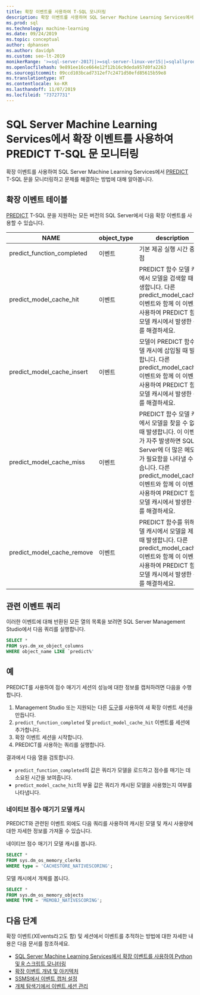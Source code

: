 ```yaml
---
title: 확장 이벤트를 사용하여 T-SQL 모니터링
description: 확장 이벤트를 사용하여 SQL Server Machine Learning Services에서 PREDICT T-SQL 문을 모니터링하고 문제를 해결하는 방법에 대해 알아봅니다.
ms.prod: sql
ms.technology: machine-learning
ms.date: 09/24/2019
ms.topic: conceptual
author: dphansen
ms.author: davidph
ms.custom: seo-lt-2019
monikerRange: '>=sql-server-2017||>=sql-server-linux-ver15||=sqlallproducts-allversions'
ms.openlocfilehash: 9e891ee16ce664e12f12b16c9deda957d0fa2263
ms.sourcegitcommit: 09ccd103bcad7312ef7c2471d50efd85615b59e8
ms.translationtype: HT
ms.contentlocale: ko-KR
ms.lasthandoff: 11/07/2019
ms.locfileid: "73727731"
---
```

# <a name="monitor-predict-t-sql-statements-with-extended-events-in-sql-server-machine-learning-services"></a>SQL Server Machine Learning Services에서 확장 이벤트를 사용하여 PREDICT T-SQL 문 모니터링

확장 이벤트를 사용하여 SQL Server Machine Learning Services에서 [PREDICT](../../t-sql/queries/predict-transact-sql.md) T-SQL 문을 모니터링하고 문제를 해결하는 방법에 대해 알아봅니다.

## <a name="table-of-extended-events"></a>확장 이벤트 테이블

[PREDICT](https://docs.microsoft.com/sql/t-sql/queries/predict-transact-sql) T-SQL 문을 지원하는 모든 버전의 SQL Server에서 다음 확장 이벤트를 사용할 수 있습니다. 

|NAME |object_type|description| 
|----|----|----|
|predict_function_completed |이벤트  |기본 제공 실행 시간 중단점|
|predict_model_cache_hit |이벤트|PREDICT 함수 모델 캐시에서 모델을 검색할 때 발생합니다. 다른 predict_model_cache_* 이벤트와 함께 이 이벤트를 사용하여 PREDICT 함수 모델 캐시에서 발생한 문제를 해결하세요.|
|predict_model_cache_insert |이벤트  |   모델이 PREDICT 함수 모델 캐시에 삽입될 때 발생합니다. 다른 predict_model_cache_* 이벤트와 함께 이 이벤트를 사용하여 PREDICT 함수 모델 캐시에서 발생한 문제를 해결하세요.    |
|predict_model_cache_miss   |이벤트|PREDICT 함수 모델 캐시에서 모델을 찾을 수 없을 때 발생합니다. 이 이벤트가 자주 발생하면 SQL Server에 더 많은 메모리가 필요함을 나타낼 수 있습니다. 다른 predict_model_cache_* 이벤트와 함께 이 이벤트를 사용하여 PREDICT 함수 모델 캐시에서 발생한 문제를 해결하세요.|
|predict_model_cache_remove |이벤트| PREDICT 함수를 위해 모델 캐시에서 모델을 제거할 때 발생합니다. 다른 predict_model_cache_* 이벤트와 함께 이 이벤트를 사용하여 PREDICT 함수 모델 캐시에서 발생한 문제를 해결하세요.|

## <a name="query-for-related-events"></a>관련 이벤트 쿼리

이러한 이벤트에 대해 반환된 모든 열의 목록을 보려면 SQL Server Management Studio에서 다음 쿼리를 실행합니다.

```sql
SELECT * 
FROM sys.dm_xe_object_columns 
WHERE object_name LIKE `predict%'
```

## <a name="examples"></a>예

PREDICT를 사용하여 점수 매기기 세션의 성능에 대한 정보를 캡처하려면 다음을 수행합니다.

1. Management Studio 또는 지원되는 다른 [도구](https://docs.microsoft.com/sql/relational-databases/extended-events/extended-events-tools)를 사용하여 새 확장 이벤트 세션을 만듭니다.
2. `predict_function_completed` 및 `predict_model_cache_hit` 이벤트를 세션에 추가합니다.
3. 확장 이벤트 세션을 시작합니다.
4. PREDICT를 사용하는 쿼리를 실행합니다.

결과에서 다음 열을 검토합니다.

+ `predict_function_completed`의 값은 쿼리가 모델을 로드하고 점수를 매기는 데 소요된 시간을 보여줍니다.
+ `predict_model_cache_hit`의 부울 값은 쿼리가 캐시된 모델을 사용했는지 여부를 나타냅니다. 

### <a name="native-scoring-model-cache"></a>네이티브 점수 매기기 모델 캐시

PREDICT와 관련된 이벤트 외에도 다음 쿼리를 사용하여 캐시된 모델 및 캐시 사용량에 대한 자세한 정보를 가져올 수 있습니다.

네이티브 점수 매기기 모델 캐시를 봅니다.

```sql
SELECT *
FROM sys.dm_os_memory_clerks
WHERE type = 'CACHESTORE_NATIVESCORING';
```

모델 캐시에서 개체를 봅니다.

```sql
SELECT *
FROM sys.dm_os_memory_objects
WHERE TYPE = 'MEMOBJ_NATIVESCORING';
```

## <a name="next-steps"></a>다음 단계

확장 이벤트(XEvents라고도 함) 및 세션에서 이벤트를 추적하는 방법에 대한 자세한 내용은 다음 문서를 참조하세요.

+ [SQL Server Machine Learning Services에서 확장 이벤트를 사용하여 Python 및 R 스크립트 모니터링](extended-events.md)
+ [확장 이벤트 개념 및 아키텍처](https://docs.microsoft.com/sql/relational-databases/extended-events/extended-events)
+ [SSMS에서 이벤트 캡처 설정](https://docs.microsoft.com/sql/relational-databases/extended-events/quick-start-extended-events-in-sql-server)
+ [개체 탐색기에서 이벤트 세션 관리](https://docs.microsoft.com/sql/relational-databases/extended-events/manage-event-sessions-in-the-object-explorer)
